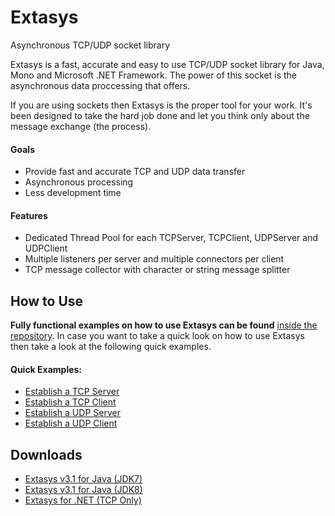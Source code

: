 Extasys
=======


Asynchronous TCP/UDP socket library

Extasys is a fast, accurate and easy to use TCP/UDP socket library for Java, Mono and Microsoft .NET Framework. The power of this socket is the asynchronous data proccessing that offers.

If you are using sockets then Extasys is the proper tool for your work. It's been designed to take the hard job done and let you think only about the message exchange (the process).

#### Goals
* Provide fast and accurate TCP and UDP data transfer
* Asynchronous processing
* Less development time

#### Features
* Dedicated Thread Pool for each TCPServer, TCPClient, UDPServer and UDPClient
* Multiple listeners per server and multiple connectors per client
* TCP message collector with character or string message splitter

## How to Use

**Fully functional examples on how to use Extasys can be found** [inside the repository](https://github.com/nsiatras/extasys/tree/master/Extasys%20for%20Java%20Examples). In case you want to take a quick look on how to use Extasys then take a look at the following quick examples.

#### Quick Examples:
* [Establish a TCP Server](https://github.com/nsiatras/extasys/wiki/Establish-a-TCP-Server)
* [Establish a TCP Client](https://github.com/nsiatras/extasys/wiki/Establish-a-TCP-Client)
* [Establish a UDP Server](https://github.com/nsiatras/extasys/wiki/Establish-a-UDP-Server)
* [Establish a UDP Client](https://github.com/nsiatras/extasys/wiki/Establish-a-UDP-Client)

## Downloads
* [Extasys v3.1 for Java (JDK7)](https://github.com/nsiatras/extasys/releases/download/3.1_Java/Extasys_v3.1_JDK7.zip)
* [Extasys v3.1 for Java (JDK8)](https://github.com/nsiatras/extasys/releases/download/3.1_Java/Extasys_v3.1_JDK8.zip)
* [Extasys for .NET (TCP Only)](https://github.com/nsiatras/extasys/releases/download/2.0.0.8/Extasys.for.NET.4.-.release.2.0.0.8.TCP.Only.zip)
